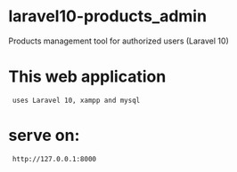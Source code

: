 # laravel10-products_admin
Products management tool for authorized users (Laravel 10)

# This web application
     uses Laravel 10, xampp and mysql

# serve on:
     http://127.0.0.1:8000


     
